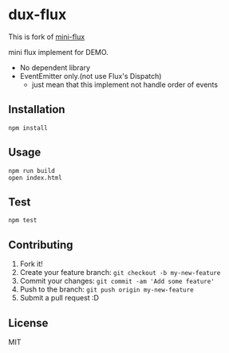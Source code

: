 # dux-flux

This is fork of [mini-flux](https://github.com/azu/mini-flux)

mini flux implement for DEMO.

- No dependent library
- EventEmitter only.(not use Flux's Dispatch)
    - just mean that this implement not handle order of events
    

## Installation

    npm install

## Usage

    npm run build
    open index.html

## Test

    npm test

## Contributing

1. Fork it!
2. Create your feature branch: `git checkout -b my-new-feature`
3. Commit your changes: `git commit -am 'Add some feature'`
4. Push to the branch: `git push origin my-new-feature`
5. Submit a pull request :D

## License

MIT